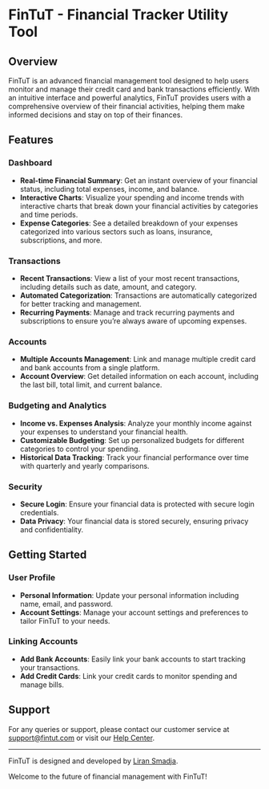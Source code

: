 
# FinTuT - Financial Tracker Utility Tool

## Overview

FinTuT is an advanced financial management tool designed to help users monitor and manage their credit card and bank transactions efficiently. With an intuitive interface and powerful analytics, FinTuT provides users with a comprehensive overview of their financial activities, helping them make informed decisions and stay on top of their finances.

## Features

### Dashboard
- **Real-time Financial Summary**: Get an instant overview of your financial status, including total expenses, income, and balance.
- **Interactive Charts**: Visualize your spending and income trends with interactive charts that break down your financial activities by categories and time periods.
- **Expense Categories**: See a detailed breakdown of your expenses categorized into various sectors such as loans, insurance, subscriptions, and more.

### Transactions
- **Recent Transactions**: View a list of your most recent transactions, including details such as date, amount, and category.
- **Automated Categorization**: Transactions are automatically categorized for better tracking and management.
- **Recurring Payments**: Manage and track recurring payments and subscriptions to ensure you’re always aware of upcoming expenses.

### Accounts
- **Multiple Accounts Management**: Link and manage multiple credit card and bank accounts from a single platform.
- **Account Overview**: Get detailed information on each account, including the last bill, total limit, and current balance.

### Budgeting and Analytics
- **Income vs. Expenses Analysis**: Analyze your monthly income against your expenses to understand your financial health.
- **Customizable Budgeting**: Set up personalized budgets for different categories to control your spending.
- **Historical Data Tracking**: Track your financial performance over time with quarterly and yearly comparisons.

### Security
- **Secure Login**: Ensure your financial data is protected with secure login credentials.
- **Data Privacy**: Your financial data is stored securely, ensuring privacy and confidentiality.

## Getting Started

### User Profile
- **Personal Information**: Update your personal information including name, email, and password.
- **Account Settings**: Manage your account settings and preferences to tailor FinTuT to your needs.

### Linking Accounts
- **Add Bank Accounts**: Easily link your bank accounts to start tracking your transactions.
- **Add Credit Cards**: Link your credit cards to monitor spending and manage bills.

## Support

For any queries or support, please contact our customer service at support@fintut.com or visit our [Help Center](#).

---

FinTuT is designed and developed by [Liran Smadja](mailto:liran121214@gmail.com).

Welcome to the future of financial management with FinTuT!
